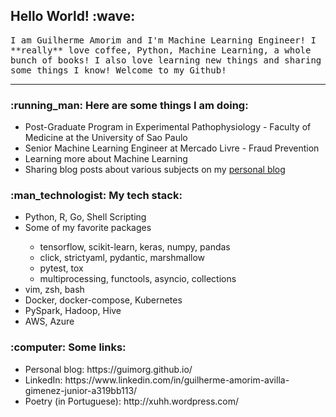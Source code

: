 <!--
**guamorim/guamorim** is a ✨ _special_ ✨ repository because its `README.md` (this file) appears on your GitHub profile. -->

<h2>Hello World! :wave:</h2>
</h3>
 <samp>
I am Guilherme Amorim and I'm Machine Learning Engineer! I **really** love coffee, Python, Machine Learning, a whole bunch of books! I also love learning new things and sharing some things I know!  Welcome to my Github!
  </samp>
</p>

----
<h3>
:running_man: Here are some things I am doing:
</h3>
 <ul>
  <li> Post-Graduate Program in Experimental Pathophysiology - Faculty of Medicine at the University of Sao Paulo </li>
  <li> Senior Machine Learning Engineer at Mercado Livre - Fraud Prevention </li>
  <li> Learning more about Machine Learning </li>
  <li> Sharing blog posts about various subjects on my <a href="https://guimorg.github.io/">personal blog</a></li>
 </ul>

 <h3>
:man_technologist: My tech stack:
</h3>
 <ul>
  <li> Python, R, Go, Shell Scripting </li>
  <li> Some of my favorite packages </li>
  <ul>
  <li> tensorflow, scikit-learn, keras, numpy, pandas </li>
  <li> click, strictyaml, pydantic, marshmallow </li>
  <li> pytest, tox </li>
  <li> multiprocessing, functools, asyncio, collections </li>
  </ul>
  <li> vim, zsh, bash </li>
  <li> Docker, docker-compose, Kubernetes </li>
  <li> PySpark, Hadoop, Hive </li>
  <li> AWS, Azure </li>
 </ul>

<h3>
:computer: Some links:
</h3>
<ul>
<li>Personal blog: https://guimorg.github.io/ </li>
<li>LinkedIn: https://www.linkedin.com/in/guilherme-amorim-avilla-gimenez-junior-a319bb113/ </li>
<li>Poetry (in Portuguese): http://xuhh.wordpress.com/ </li>
</ul>
</p>
